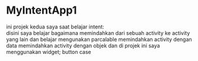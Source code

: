 # MyIntentApp1
ini projek kedua saya saat belajar intent:  
disini saya belajar bagaimana memindahkan dari sebuah activity ke activity yang lain 
dan belajar  mengunakan parcalable
memindahkan activity dengan data
memindahkan activity dengan objek
dan di projek ini saya menggunakan widget;
button 
case


